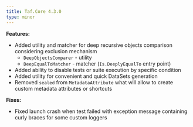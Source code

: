 ```yaml
---
title: Taf.Core 4.3.0
type: minor
---
```


**Features:**

* Added utility and matcher for deep recursive objects comparison considering exclusion mechanism
    * `DeepObjectsComparer` - utility
    * `DeepEqualToMatcher` - matcher (`Is.DeeplyEqualTo` entry point)
* Added ability to disable tests or suite execution by specific condition
* Added utility for convenient and quick DataSets generation
* Removed `sealed` from `MetadataAttribute` what will allow to create custom metadata attributes or shortcuts

**Fixes:**
* Fixed launch crash when test failed with exception message containing curly braces for some custom loggers